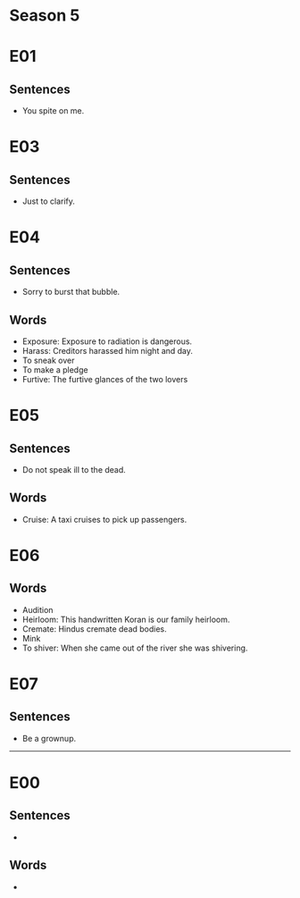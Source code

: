 # Season 5

# E01

## Sentences

- You spite on me.

# E03

## Sentences

- Just to clarify.

# E04

## Sentences

- Sorry to burst that bubble.

## Words

- Exposure: Exposure to radiation is dangerous.
- Harass: Creditors harassed him night and day.
- To sneak over
- To make a pledge
- Furtive: The furtive glances of the two lovers

# E05

## Sentences

- Do not speak ill to the dead.

## Words

- Cruise: A taxi cruises to pick up passengers.

# E06

## Words

- Audition
- Heirloom: This handwritten Koran is our family heirloom.
- Cremate: Hindus cremate dead bodies.
- Mink
- To shiver: When she came out of the river she was shivering.

# E07

## Sentences

- Be a grownup.

---

# E00

## Sentences

- 

## Words

-